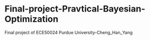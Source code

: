 # Final-project-Pravtical-Bayesian-Optimization
Final project of ECE50024 Purdue University-Cheng_Han_Yang
